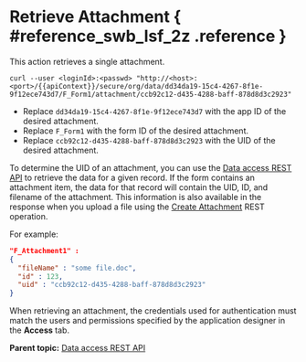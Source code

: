 # Retrieve Attachment { #reference_swb_lsf_2z .reference }

This action retrieves a single attachment.

```
curl --user <loginId>:<passwd> "http://<host>:<port>/{{apiContext}}/secure/org/data/dd34da19-15c4-4267-8f1e-9f12ece743d7/F_Form1/attachment/ccb92c12-d435-4288-baff-878d8d3c2923"
```

-   Replace `dd34da19-15c4-4267-8f1e-9f12ece743d7` with the app ID of the desired attachment.
-   Replace `F_Form1` with the form ID of the desired attachment.
-   Replace `ccb92c12-d435-4288-baff-878d8d3c2923` with the UID of the desired attachment.

To determine the UID of an attachment, you can use the [Data access REST API](ref_data_access_rest_api.md) to retrieve the data for a given record. If the form contains an attachment item, the data for that record will contain the UID, ID, and filename of the attachment. This information is also available in the response when you upload a file using the [Create Attachment](ref_data_rest_api_create_attachment.md) REST operation.

For example:

```json
"F_Attachment1" :
{
  "fileName" : "some file.doc",
  "id" : 123,
  "uid" : "ccb92c12-d435-4288-baff-878d8d3c2923"
}
```

When retrieving an attachment, the credentials used for authentication must match the users and permissions specified by the application designer in the **Access** tab.

**Parent topic:** [Data access REST API](ref_data_access_rest_api.md)

